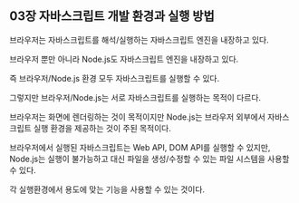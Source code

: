 ## 03장 자바스크립트 개발 환경과 실행 방법

브라우저는 자바스크립트를 해석/실행하는 자바스크립트 엔진을 내장하고 있다.

브라우저 뿐만 아니라 Node.js도 자바스크립트 엔진을 내장하고 있다.

즉 브라우저/Node.js 환경 모두 자바스크립트를 실행할 수 있다.

그렇지만 브라우저/Node.js는 서로 자바스크립트를 실행하는 목적이 다르다.

브라우저는 화면에 렌더링하는 것이 목적이지만 Node.js는 브라우저 외부에서 자바스크립트 실행 환경을 제공하는 것이 주된 목적이다.

브라우저에서 실행된 자바스크립트는 Web API, DOM API를 실행할 수 있지만, Node.js는 실행이 불가능하고 대신 파일을 생성/수정할 수 있는 파일 시스템을 사용할 수 있다.

각 실행환경에서 용도에 맞는 기능을 사용할 수 있는 것이다.
